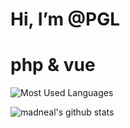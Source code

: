 # Hi, I’m @PGL

# php & vue

![Most Used Languages](https://github-readme-stats.vercel.app/api/top-langs/?username=pangonglong&layout=compact&&count_private=true)

![madneal's github stats](https://github-readme-stats.vercel.app/api?username=pangonglong&show_icons=true&theme=dracula&count_private=true)
